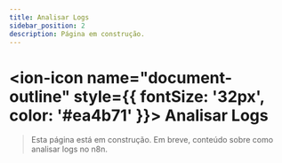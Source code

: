 ```yaml
---
title: Analisar Logs
sidebar_position: 2
description: Página em construção.
---
```


# <ion-icon name="document-outline" style={{ fontSize: '32px', color: '#ea4b71' }}></ion-icon> Analisar Logs

> Esta página está em construção. Em breve, conteúdo sobre como analisar logs no n8n. 
